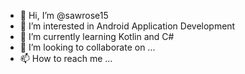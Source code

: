 - 👋 Hi, I’m @sawrose15
- 👀 I’m interested in Android Application Development
- 🌱 I’m currently learning Kotlin and C#
- 💞️ I’m looking to collaborate on ...
- 📫 How to reach me ...

<!---
sawrose15/sawrose15 is a ✨ special ✨ repository because its `README.md` (this file) appears on your GitHub profile.
You can click the Preview link to take a look at your changes.
--->
